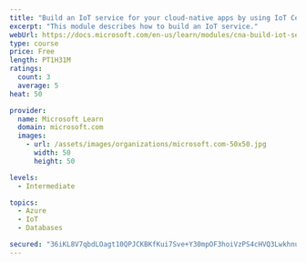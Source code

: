```yaml
---
title: "Build an IoT service for your cloud-native apps by using IoT Central"
excerpt: "This module describes how to build an IoT service."
webUrl: https://docs.microsoft.com/en-us/learn/modules/cna-build-iot-service/
type: course
price: Free
length: PT1H31M
ratings:
  count: 3
  average: 5
heat: 50

provider:
  name: Microsoft Learn
  domain: microsoft.com
  images:
    - url: /assets/images/organizations/microsoft.com-50x50.jpg
      width: 50
      height: 50

levels:
  - Intermediate

topics:
  - Azure
  - IoT
  - Databases

secured: "36iKL8V7qbdLOagt10QPJCKBKfKui7Sve+Y30mpOF3hoiVzPS4cHVQ3LwkhnukO+7Sl8c2RWXg8eb5GLbf71Q7c1zCNx3o9U4iwS6tuOw1fvPR9TAKA+vNn8RyqXbzFpvEnjI8i2sNjqlqfRofcbMkqPT7MKCXCbVT5696h5Po7HPj3dsmTMv4Fhu5oV86zkqEOnMChd2gBsQfax2gP2nSwCPt5MujMRULCcsllyuTH4c8f9BL7PO4cohkJ4NS4eu5Nf/CIxZbJziP8VnQ+gBI2gNsAWoRofq8zsewdkvSPPigpurhHxvTbnZhNt9hYgGqNp+v6ladXbDK45Tyu7OQAwcBGBVQ2lXba4ZLmd8pnCQBpQD9VhY6VlkZIojB81JPOHtYc8oNgsKMEXMR3Lje5aY2oEPzW1yVrET2hD+Ho=;QvL3OY/sd3HgkDv17bDwDQ=="
---
```



